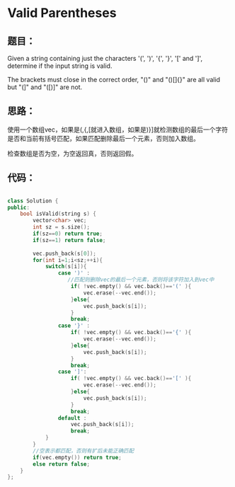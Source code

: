 # Valid Parentheses

## 题目：
Given a string containing just the characters '(', ')', '{', '}', '[' and ']', determine if the input string is valid.

The brackets must close in the correct order, "()" and "()[]{}" are all valid but "(]" and "([)]" are not.

## 思路：

使用一个数组vec，如果是(,{,[就进入数组，如果是)}]就检测数组的最后一个字符是否和当前有括号匹配，如果匹配删除最后一个元素，否则加入数组。

检查数组是否为空，为空返回真，否则返回假。

## 代码：

```cpp

class Solution {
public:
    bool isValid(string s) {
        vector<char> vec;
        int sz = s.size();
        if(sz==0) return true;
        if(sz==1) return false;
        
        vec.push_back(s[0]);
        for(int i=1;i<sz;++i){
            switch(s[i]){
                case ')' :
                   //匹配则删除vec的最后一个元素，否则将该字符加入到vec中
                    if( !vec.empty() && vec.back()=='(' ){
                        vec.erase(--vec.end());
                    }else{
                        vec.push_back(s[i]);
                    }
                    break;
                case '}' :
                    if( !vec.empty() && vec.back()=='{' ){
                        vec.erase(--vec.end());
                    }else{
                        vec.push_back(s[i]);
                    }
                    break;
                case ']':
                    if( !vec.empty() && vec.back()=='[' ){
                        vec.erase(--vec.end());
                    }else{
                        vec.push_back(s[i]);
                    }
                    break;
                default :
                    vec.push_back(s[i]);
                    break;     
            }
        }
        //空表示都匹配，否则有扩后未能正确匹配
        if(vec.empty()) return true;
        else return false;
    }
};

```
